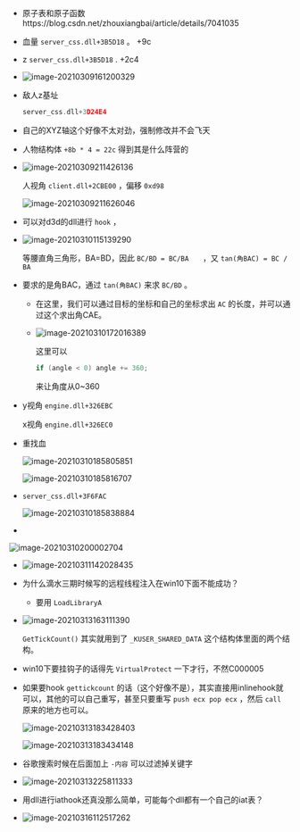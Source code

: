 + 原子表和原子函数https://blog.csdn.net/zhouxiangbai/article/details/7041035

+ 血量 `server_css.dll+3B5D18` 。 +9c

+ z `server_css.dll+3B5D18` . +2c4

+ ![image-20210309161200329](C:\Users\雨初\AppData\Roaming\Typora\typora-user-images\image-20210309161200329.png)

+ 敌人z基址

  ```c
  server_css.dll+3D24E4
  ```

+ 自己的XYZ轴这个好像不太对劲，强制修改并不会飞天

+ 人物结构体 `+8b * 4 = 22c` 得到其是什么阵营的

+ ![image-20210309211426136](https://cdn.jsdelivr.net/gh/smallzhong/picgo-pic-bed/image-20210309211426136.png)

  人视角 `client.dll+2CBE00` ，偏移 `0xd98`

  ![image-20210309211626046](https://cdn.jsdelivr.net/gh/smallzhong/picgo-pic-bed/image-20210309211626046.png)

+ 可以对d3d的dll进行 `hook` ，

+ ![image-20210310115139290](https://cdn.jsdelivr.net/gh/smallzhong/picgo-pic-bed/image-20210310115139290.png)

  等腰直角三角形，BA=BD，因此 `BC/BD = BC/BA	` ，又 `tan(角BAC) = BC / BA`

+ 要求的是角BAC，通过 `tan(角BAC)` 来求 `BC/BD` 。

  + 在这里，我们可以通过目标的坐标和自己的坐标求出 `AC` 的长度，并可以通过这个求出角CAE。
  
  + ![image-20210310172016389](https://cdn.jsdelivr.net/gh/smallzhong/picgo-pic-bed/image-20210310172016389.png)
  
    这里可以
  
    ```cpp
    if (angle < 0) angle += 360;
    ```
  
    来让角度从0~360
  
+ y视角 `engine.dll+326EBC` 

  x视角 `engine.dll+326EC0`

+ 重找血

  ![image-20210310185805851](https://cdn.jsdelivr.net/gh/smallzhong/picgo-pic-bed/image-20210310185805851.png)

  ![image-20210310185816707](https://cdn.jsdelivr.net/gh/smallzhong/picgo-pic-bed/image-20210310185816707.png)

+ `server_css.dll+3F6FAC` 

  ![image-20210310185838884](https://cdn.jsdelivr.net/gh/smallzhong/picgo-pic-bed/image-20210310185838884.png)

+ 

![image-20210310200002704](https://cdn.jsdelivr.net/gh/smallzhong/picgo-pic-bed/image-20210310200002704.png)

+ ![image-20210311142028435](https://cdn.jsdelivr.net/gh/smallzhong/picgo-pic-bed/image-20210311142028435.png)

+ 为什么滴水三期时候写的远程线程注入在win10下面不能成功？

  + 要用 `LoadLibraryA`

+ ![image-20210313163111390](https://cdn.jsdelivr.net/gh/smallzhong/picgo-pic-bed/image-20210313163111390.png)

  `GetTickCount()` 其实就用到了 `_KUSER_SHARED_DATA` 这个结构体里面的两个结构。

+ win10下要挂钩子的话得先 `VirtualProtect` 一下才行，不然C000005

+ 如果要hook `gettickcount` 的话（这个好像不是），其实直接用inlinehook就可以，其他的可以自己重写，甚至只要重写 `push ecx pop ecx` ，然后 `call` 原来的地方也可以。

  ![image-20210313183428403](https://cdn.jsdelivr.net/gh/smallzhong/picgo-pic-bed/image-20210313183428403.png)

  ![image-20210313183434148](https://cdn.jsdelivr.net/gh/smallzhong/picgo-pic-bed/image-20210313183434148.png)

+ 谷歌搜索时候在后面加上 `-内容` 可以过滤掉关键字

+ ![image-20210313225811333](https://cdn.jsdelivr.net/gh/smallzhong/picgo-pic-bed/image-20210313225811333.png)

+ 用dll进行iathook还真没那么简单，可能每个dll都有一个自己的iat表？

+ ![image-20210316112517262](https://cdn.jsdelivr.net/gh/smallzhong/picgo-pic-bed/image-20210316112517262.png)